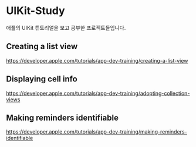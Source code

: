 # UIKit-Study
애플의 UIKit 튜토리얼을 보고 공부한 프로젝트들입니다.


## **Creating a list view**
https://developer.apple.com/tutorials/app-dev-training/creating-a-list-view

## **Displaying cell info**
https://developer.apple.com/tutorials/app-dev-training/adopting-collection-views

## **Making reminders identifiable**
https://developer.apple.com/tutorials/app-dev-training/making-reminders-identifiable
